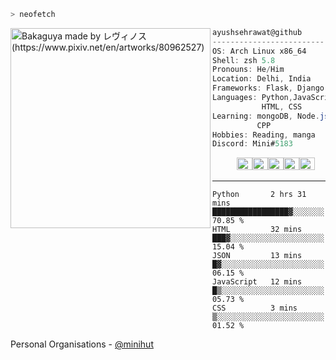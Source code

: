 ```zsh
> neofetch
```

<img align="left" src="https://i.redd.it/h7dae4o0uk461.jpg" alt="Bakaguya made by レヴィノス (https://www.pixiv.net/en/artworks/80962527)" width="320" /> 

```csharp
ayushsehrawat@github
-------------------------
OS: Arch Linux x86_64
Shell: zsh 5.8
Pronouns: He/Him
Location: Delhi, India
Frameworks: Flask, Django, FastAPI, Quart
Languages: Python,JavaScript,
           HTML, CSS
Learning: mongoDB, Node.js PostgreSQL,
          CPP
Hobbies: Reading, manga
Discord: Mini#5183
```
<p align="left">
  &nbsp; &nbsp; &nbsp; &nbsp; &nbsp;
  <img alt="#474342" src="https://via.placeholder.com/15/474342/000000?text=+" width="25" height="20" /><img alt="#fbedf6" src="https://via.placeholder.com/15/fbedf6/000000?text=+" width="25" height="20" /><img alt="#c9594d" src="https://via.placeholder.com/15/c9594d/000000?text=+" width="25" height="20" /><img alt="#f8b9b2" src="https://via.placeholder.com/15/f8b9b2/000000?text=+" width="25" height="20" /><img alt="#ae9c9d" src="https://via.placeholder.com/15/ae9c9d/000000?text=+" width="25" height="20" />
</p>

---

<!--START_SECTION:waka-->
```text
Python       2 hrs 31 mins   █████████████████▓░░░░░░░   70.85 % 
HTML         32 mins         ███▓░░░░░░░░░░░░░░░░░░░░░   15.04 % 
JSON         13 mins         █▓░░░░░░░░░░░░░░░░░░░░░░░   06.15 % 
JavaScript   12 mins         █▒░░░░░░░░░░░░░░░░░░░░░░░   05.73 % 
CSS          3 mins          ▒░░░░░░░░░░░░░░░░░░░░░░░░   01.52 % 
```
<!--END_SECTION:waka-->

Personal Organisations - [@minihut](https://github.com/minihut)
